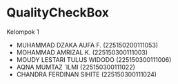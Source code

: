 # QualityCheckBox
Kelompok 1
- MUHAMMAD DZAKA AUFA F.  		  (225150200111053)
- MOHAMMAD AMRIZAL K. 			    (225150300111003)
- MOUDY LESTARI TULUS WIDODO 		(225150300111006)
- AQNA MUMTAZ `ILMI		 		      (225150300111022)
- CHANDRA FERDINAN SIHITE 			(225150300111024)
